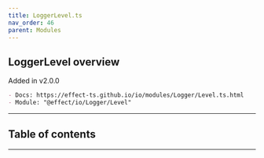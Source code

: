 ```yaml
---
title: LoggerLevel.ts
nav_order: 46
parent: Modules
---
```


## LoggerLevel overview

Added in v2.0.0

```md
- Docs: https://effect-ts.github.io/io/modules/Logger/Level.ts.html
- Module: "@effect/io/Logger/Level"
```

---

<h2 class="text-delta">Table of contents</h2>

---

